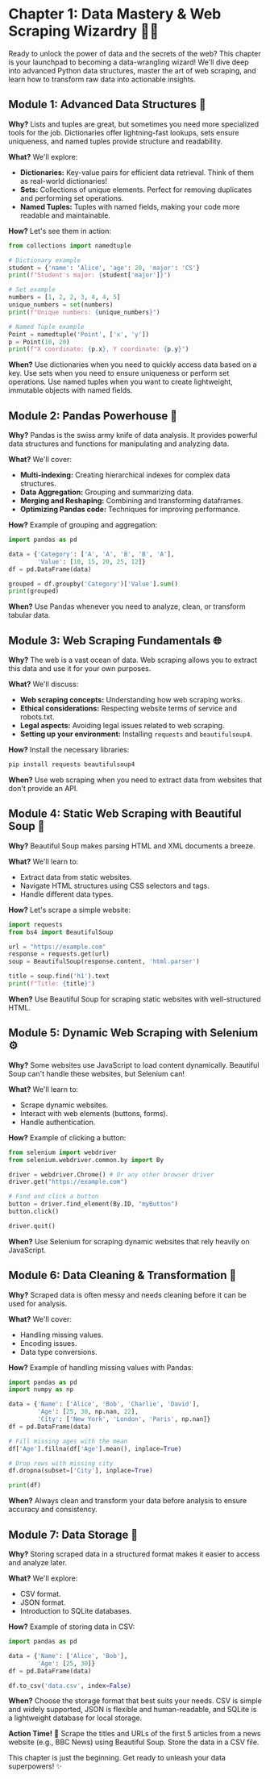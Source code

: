 # Chapter 1: Data Mastery & Web Scraping Wizardry 🧙‍♂️

Ready to unlock the power of data and the secrets of the web? This chapter is your launchpad to becoming a data-wrangling wizard! We'll dive deep into advanced Python data structures, master the art of web scraping, and learn how to transform raw data into actionable insights.

## Module 1: Advanced Data Structures 🧰

**Why?** Lists and tuples are great, but sometimes you need more specialized tools for the job. Dictionaries offer lightning-fast lookups, sets ensure uniqueness, and named tuples provide structure and readability.

**What?** We'll explore:

*   **Dictionaries:** Key-value pairs for efficient data retrieval. Think of them as real-world dictionaries!
*   **Sets:** Collections of unique elements. Perfect for removing duplicates and performing set operations.
*   **Named Tuples:** Tuples with named fields, making your code more readable and maintainable.

**How?** Let's see them in action:

```python
from collections import namedtuple

# Dictionary example
student = {'name': 'Alice', 'age': 20, 'major': 'CS'}
print(f"Student's major: {student['major']}")

# Set example
numbers = [1, 2, 2, 3, 4, 4, 5]
unique_numbers = set(numbers)
print(f"Unique numbers: {unique_numbers}")

# Named Tuple example
Point = namedtuple('Point', ['x', 'y'])
p = Point(10, 20)
print(f"X coordinate: {p.x}, Y coordinate: {p.y}")
```

**When?** Use dictionaries when you need to quickly access data based on a key. Use sets when you need to ensure uniqueness or perform set operations. Use named tuples when you want to create lightweight, immutable objects with named fields.

## Module 2: Pandas Powerhouse 🐼

**Why?** Pandas is the swiss army knife of data analysis. It provides powerful data structures and functions for manipulating and analyzing data.

**What?** We'll cover:

*   **Multi-indexing:** Creating hierarchical indexes for complex data structures.
*   **Data Aggregation:** Grouping and summarizing data.
*   **Merging and Reshaping:** Combining and transforming dataframes.
*   **Optimizing Pandas code:** Techniques for improving performance.

**How?** Example of grouping and aggregation:

```python
import pandas as pd

data = {'Category': ['A', 'A', 'B', 'B', 'A'],
        'Value': [10, 15, 20, 25, 12]}
df = pd.DataFrame(data)

grouped = df.groupby('Category')['Value'].sum()
print(grouped)
```

**When?** Use Pandas whenever you need to analyze, clean, or transform tabular data.

## Module 3: Web Scraping Fundamentals 🌐

**Why?** The web is a vast ocean of data. Web scraping allows you to extract this data and use it for your own purposes.

**What?** We'll discuss:

*   **Web scraping concepts:** Understanding how web scraping works.
*   **Ethical considerations:** Respecting website terms of service and robots.txt.
*   **Legal aspects:** Avoiding legal issues related to web scraping.
*   **Setting up your environment:** Installing `requests` and `beautifulsoup4`.

**How?** Install the necessary libraries:

```bash
pip install requests beautifulsoup4
```

**When?** Use web scraping when you need to extract data from websites that don't provide an API.

## Module 4: Static Web Scraping with Beautiful Soup 🥣

**Why?** Beautiful Soup makes parsing HTML and XML documents a breeze.

**What?** We'll learn to:

*   Extract data from static websites.
*   Navigate HTML structures using CSS selectors and tags.
*   Handle different data types.

**How?** Let's scrape a simple website:

```python
import requests
from bs4 import BeautifulSoup

url = "https://example.com"
response = requests.get(url)
soup = BeautifulSoup(response.content, 'html.parser')

title = soup.find('h1').text
print(f"Title: {title}")
```

**When?** Use Beautiful Soup for scraping static websites with well-structured HTML.

## Module 5: Dynamic Web Scraping with Selenium ⚙️

**Why?** Some websites use JavaScript to load content dynamically. Beautiful Soup can't handle these websites, but Selenium can!

**What?** We'll learn to:

*   Scrape dynamic websites.
*   Interact with web elements (buttons, forms).
*   Handle authentication.

**How?** Example of clicking a button:

```python
from selenium import webdriver
from selenium.webdriver.common.by import By

driver = webdriver.Chrome() # Or any other browser driver
driver.get("https://example.com")

# Find and click a button
button = driver.find_element(By.ID, "myButton")
button.click()

driver.quit()
```

**When?** Use Selenium for scraping dynamic websites that rely heavily on JavaScript.

## Module 6: Data Cleaning & Transformation 🧹

**Why?** Scraped data is often messy and needs cleaning before it can be used for analysis.

**What?** We'll cover:

*   Handling missing values.
*   Encoding issues.
*   Data type conversions.

**How?** Example of handling missing values with Pandas:

```python
import pandas as pd
import numpy as np

data = {'Name': ['Alice', 'Bob', 'Charlie', 'David'],
        'Age': [25, 30, np.nan, 22],
        'City': ['New York', 'London', 'Paris', np.nan]}
df = pd.DataFrame(data)

# Fill missing ages with the mean
df['Age'].fillna(df['Age'].mean(), inplace=True)

# Drop rows with missing city
df.dropna(subset=['City'], inplace=True)

print(df)
```

**When?** Always clean and transform your data before analysis to ensure accuracy and consistency.

## Module 7: Data Storage 💾

**Why?** Storing scraped data in a structured format makes it easier to access and analyze later.

**What?** We'll explore:

*   CSV format.
*   JSON format.
*   Introduction to SQLite databases.

**How?** Example of storing data in CSV:

```python
import pandas as pd

data = {'Name': ['Alice', 'Bob'],
        'Age': [25, 30]}
df = pd.DataFrame(data)

df.to_csv('data.csv', index=False)
```

**When?** Choose the storage format that best suits your needs. CSV is simple and widely supported, JSON is flexible and human-readable, and SQLite is a lightweight database for local storage.

**Action Time!** 🚀 Scrape the titles and URLs of the first 5 articles from a news website (e.g., BBC News) using Beautiful Soup. Store the data in a CSV file.

This chapter is just the beginning. Get ready to unleash your data superpowers! ✨